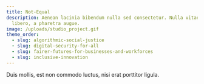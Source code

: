 ```yaml
---
title: Not-Equal
description: Aenean lacinia bibendum nulla sed consectetur. Nulla vitae elit
  libero, a pharetra augue.
image: /uploads/studio_project.gif
theme_order:
  - slug: algorithmic-social-justice
  - slug: digital-security-for-all
  - slug: fairer-futures-for-businesses-and-workforces
  - slug: inclusive-innovation
---
```

Duis mollis, est non commodo luctus, nisi erat porttitor ligula.